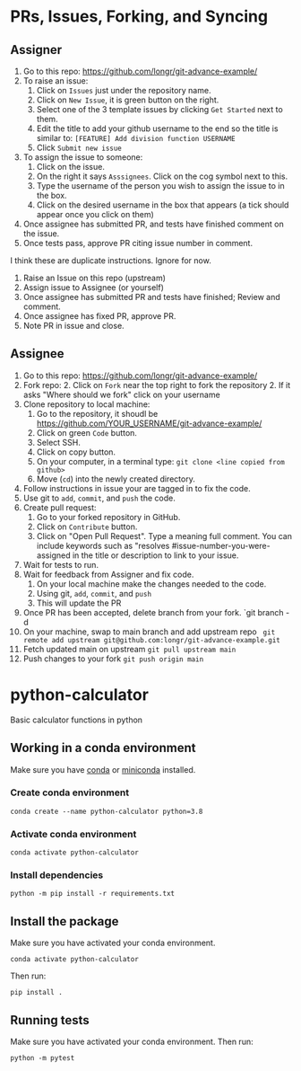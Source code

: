 # PRs, Issues, Forking, and Syncing



## Assigner
1. Go to this repo: https://github.com/longr/git-advance-example/
2. To raise an issue:
   1. Click on `Issues` just under the repository name.
   2. Click on `New Issue`, it is green button on the right.
   3. Select one of the 3 template issues by clicking `Get Started` next to them.
   4. Edit the title to add your github username to the end so the title is similar to: `[FEATURE] Add division function USERNAME`
   5. Click `Submit new issue`
3. To assign the issue to someone:
   1. Click on the issue.
   2. On the right it says `Asssignees`.  Click on the cog symbol next to this.
   3. Type the username of the person you wish to assign the issue to in the box.
   4. Click on the desired username in the box that appears (a tick should appear once you click on them)
4. Once assignee has submitted PR, and tests have finished comment on the issue.
5. Once tests pass, approve PR citing issue number in comment.
 
 
 I think these are duplicate instructions.  Ignore for now.
 1. Raise an Issue on this repo (upstream)
 2. Assign issue to Assignee (or yourself)
 3. Once assignee has submitted PR and tests have finished; Review and comment.
 4. Once assignee has fixed PR, approve PR.
 5. Note PR in issue and close.
 
## Assignee

1. Go to this repo: https://github.com/longr/git-advance-example/
2. Fork repo:
   2. Click on `Fork` near the top right to fork the repository
   2. If it asks "Where should we fork" click on your username
2. Clone repository to local machine:
   1. Go to the repository, it shoudl be https://github.com/YOUR_USERNAME/git-advance-example/
   2. Click on green `Code` button.
   3. Select SSH.
   4. Click on copy button.
   5. On your computer, in a terminal type: `git clone <line copied from github>`
   6. Move (`cd`) into the newly created directory.
3. Follow instructions in issue your are tagged in to fix the code.
4. Use git to `add`, `commit`, and `push` the code.
5. Create pull request:
   1. Go to your forked repository in GitHub.
   2. Click on `Contribute` button.
   3. Click on "Open Pull Request".   Type a meaning full comment.  You can include keywords such as "resolves #issue-number-you-were-assigned in the title or description to link to your issue.
5. Wait for tests to run.
6. Wait for feedback from Assigner and fix code.
   1. On your local machine make the changes needed to the code.
   2. Using git, `add`, `commit`, and `push`
   3. This will update the PR
7. Once PR has been accepted, delete branch from your fork. `git branch -d <local-branch>
8. On your machine, swap to main branch and add upstream repo ` git remote add upstream git@github.com:longr/git-advance-example.git`
8. Fetch updated main on upstream `git pull upstream main`
9. Push changes to your fork `git push origin main`

# python-calculator
Basic calculator functions in python


## Working in a conda environment

Make sure you have [conda](https://conda.io/projects/conda/en/latest/user-guide/install/index.html) or [miniconda](https://docs.conda.io/en/latest/miniconda.html) installed.
### Create conda environment

```
conda create --name python-calculator python=3.8
```

### Activate conda environment


```
conda activate python-calculator
```


### Install dependencies


```
python -m pip install -r requirements.txt
```

## Install the package

Make sure you have activated your conda environment.

```
conda activate python-calculator
```

Then run:

```
pip install .
```

## Running tests

Make sure you have activated your conda environment. Then run:

```
python -m pytest
```
